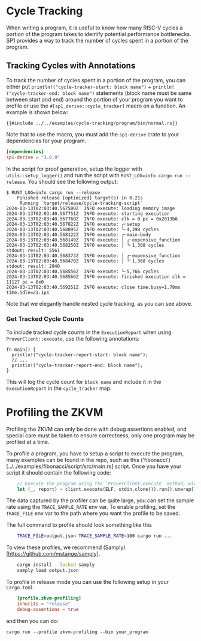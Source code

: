 # Cycle Tracking

When writing a program, it is useful to know how many RISC-V cycles a portion of the program takes to identify potential performance bottlenecks. SP1 provides a way to track the number of cycles spent in a portion of the program.

## Tracking Cycles with Annotations

To track the number of cycles spent in a portion of the program, you can either put `println!("cycle-tracker-start: block name")` + `println!("cycle-tracker-end: block name")` statements (block name must be same between start and end) around the portion of your program you want to profile or use the `#[sp1_derive::cycle_tracker]` macro on a function. An example is shown below:

```rust,noplayground
{{#include ../../examples/cycle-tracking/program/bin/normal.rs}}
```

Note that to use the macro, you must add the `sp1-derive` crate to your dependencies for your program.

```toml
[dependencies]
sp1-derive = "3.0.0"
```

In the script for proof generation, setup the logger with `utils::setup_logger()` and run the script with `RUST_LOG=info cargo run --release`. You should see the following output:

```
$ RUST_LOG=info cargo run --release
    Finished release [optimized] target(s) in 0.21s
     Running `target/release/cycle-tracking-script`
2024-03-13T02:03:40.567500Z  INFO execute: loading memory image
2024-03-13T02:03:40.567751Z  INFO execute: starting execution
2024-03-13T02:03:40.567760Z  INFO execute: clk = 0 pc = 0x2013b8
2024-03-13T02:03:40.567822Z  INFO execute: ┌╴setup
2024-03-13T02:03:40.568095Z  INFO execute: └╴4,398 cycles
2024-03-13T02:03:40.568122Z  INFO execute: ┌╴main-body
2024-03-13T02:03:40.568149Z  INFO execute: │ ┌╴expensive_function
2024-03-13T02:03:40.568250Z  INFO execute: │ └╴1,368 cycles
stdout: result: 5561
2024-03-13T02:03:40.568373Z  INFO execute: │ ┌╴expensive_function
2024-03-13T02:03:40.568470Z  INFO execute: │ └╴1,368 cycles
stdout: result: 2940
2024-03-13T02:03:40.568556Z  INFO execute: └╴5,766 cycles
2024-03-13T02:03:40.568566Z  INFO execute: finished execution clk = 11127 pc = 0x0
2024-03-13T02:03:40.569251Z  INFO execute: close time.busy=1.78ms time.idle=21.1µs
```

Note that we elegantly handle nested cycle tracking, as you can see above.

### Get Tracked Cycle Counts

To include tracked cycle counts in the `ExecutionReport` when using `ProverClient::execute`, use the following annotations:

```rust,noplayground
fn main() {
  println!("cycle-tracker-report-start: block name");
  // ...
  println!("cycle-tracker-report-end: block name");
}
```

This will log the cycle count for `block name` and include it in the `ExecutionReport` in the `cycle_tracker` map.

# Profiling the ZKVM 

Profiling the ZKVM can only be done with debug assertions enabled, and special care must be taken to ensure correctness, only one program may be profiled at a time.

To profile a program, you have to setup a script to execute the program, many examples can be found in the repo, such as this ('fibonacci')[../../examples/fibonacci/script/src/main.rs] script.
Once you have your script it should contain the following code:
```rs 
    // Execute the program using the `ProverClient.execute` method, without generating a proof.
    let (_, report) = client.execute(ELF, stdin.clone()).run().unwrap();
```

The data captured by the profiler can be quite large, you can set the sample rate using the `TRACE_SAMPLE_RATE` env var.
To enable profiling, set the `TRACE_FILE` env var to the path where you want the profile to be saved.

The full command to profile should look something like this
```sh
    TRACE_FILE=output.json TRACE_SAMPLE_RATE=100 cargo run ...
```

To view these profiles, we recommend (Samply)[https://github.com/mstange/samply].
```sh
    cargo install --locked samply
    samply load output.json
```

To profile in release mode you can use the following setup in your `Cargo.toml`
```toml
    [profile.zkvm-profiling]
    inherits = "release"
    debug-assertions = true
```

and then you can do:

`cargo run --profile zkvm-profiling --bin your_program`
